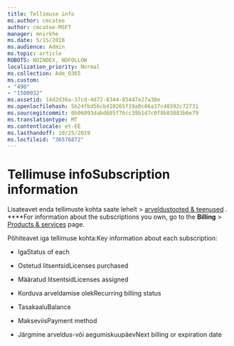 ```yaml
---
title: Tellimuse info
ms.author: cmcatee
author: cmcatee-MSFT
manager: mnirkhe
ms.date: 5/15/2018
ms.audience: Admin
ms.topic: article
ROBOTS: NOINDEX, NOFOLLOW
localization_priority: Normal
ms.collection: Adm_O365
ms.custom:
- "490"
- "1500032"
ms.assetid: 14d2d36a-37cd-4d72-8344-85447e27a38e
ms.openlocfilehash: 5b24fbd56cb410265f19a0c06a37c40392c72731
ms.sourcegitcommit: 0b06093dabd685f76cc39b1d7c0f8b03883b6e79
ms.translationtype: MT
ms.contentlocale: et-EE
ms.lasthandoff: 10/25/2019
ms.locfileid: "36576872"
---
```

# <a name="subscription-information"></a><span data-ttu-id="6d2a2-102">Tellimuse info</span><span class="sxs-lookup"><span data-stu-id="6d2a2-102">Subscription information</span></span>

<span data-ttu-id="6d2a2-103">Lisateavet enda tellimuste kohta saate lehelt \> [arveldustooted & teenused](https://go.microsoft.com/fwlink/p/?linkid=842054) . \*\*\*\*</span><span class="sxs-lookup"><span data-stu-id="6d2a2-103">For information about the subscriptions you own, go to the **Billing** \> [Products & services](https://go.microsoft.com/fwlink/p/?linkid=842054) page.</span></span>
  
<span data-ttu-id="6d2a2-104">Põhiteavet iga tellimuse kohta:</span><span class="sxs-lookup"><span data-stu-id="6d2a2-104">Key information about each subscription:</span></span>
  
- <span data-ttu-id="6d2a2-105">Iga</span><span class="sxs-lookup"><span data-stu-id="6d2a2-105">Status of each</span></span>

- <span data-ttu-id="6d2a2-106">Ostetud litsentsid</span><span class="sxs-lookup"><span data-stu-id="6d2a2-106">Licenses purchased</span></span>

- <span data-ttu-id="6d2a2-107">Määratud litsentsid</span><span class="sxs-lookup"><span data-stu-id="6d2a2-107">Licenses assigned</span></span>

- <span data-ttu-id="6d2a2-108">Korduva arveldamise olek</span><span class="sxs-lookup"><span data-stu-id="6d2a2-108">Recurring billing status</span></span>

- <span data-ttu-id="6d2a2-109">Tasakaalu</span><span class="sxs-lookup"><span data-stu-id="6d2a2-109">Balance</span></span>

- <span data-ttu-id="6d2a2-110">Makseviis</span><span class="sxs-lookup"><span data-stu-id="6d2a2-110">Payment method</span></span>

- <span data-ttu-id="6d2a2-111">Järgmine arveldus-või aegumiskuupäev</span><span class="sxs-lookup"><span data-stu-id="6d2a2-111">Next billing or expiration date</span></span>